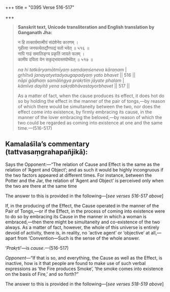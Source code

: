 +++
title = "0395 Verse 516-517"

+++
> **Sanskrit text, Unicode transliteration and English translation by Ganganath Jha:** 
>
> न हि तत्कार्यमात्मीयं संदंशेनेव कारणम् ।  
> गृहीत्वा जनयत्येतद्यौगपद्यं यतो भवेत् ॥ ५१६ ॥  
> नापि गाढं समालिङ्ग्य प्रकृतिं जायते फलम् ।  
> कामीव दयिता येन सकृद्भावस्तयोर्भवेत् ॥ ५१७ ॥ 
>
> *na hi tatkāryamātmīyaṃ saṃdaṃśeneva kāraṇam* \|  
> *gṛhītvā janayatyetadyaugapadyaṃ yato bhavet* \|\| 516 \|\|  
> *nāpi gāḍhaṃ samāliṅgya prakṛtiṃ jāyate phalam* \|  
> *kāmīva dayitā yena sakṛdbhāvastayorbhavet* \|\| 517 \|\| 
>
> As a matter of fact, when the cause produces its effect, it does hot do so by holding the effect in the manner of the pair of tongs,—by reason of which there would be simultaneity between the two, nor does the effect come into existence, by firmly embracing its cause, in the manner of the lover embracing the beloved,—by reason of which the two could be regarded as coming into existence at one and the same time.—(516-517)



## Kamalaśīla’s commentary (tattvasaṃgrahapañjikā):

Says the Opponent:—“The relation of Cause and Effect is the same as the relation of ‘Agent and Object’; and as such it would be highly incongruous if the two factors appeared at different times. For instance, between the Potter and the Jar, the relation of ‘Agent and Object’ is perceived only when the two are there at the same time

The answer to this is provided in the following—[*see verses 516-517 above*]

If, in the producing of the Effect, the Cause operated in the manner of the Pair of Tongs,—or if the Effect, in the process of coming into existence were to do so by embracing its Cause in the manner in which a woman is embraced,—then there might be simultaneity and co-existence of the two always. As a matter of fact, however, the whole of this universe is entirely devoid of activity, there is, in reality, no ‘active agent’ or ‘objective’ at all,—apart from ‘Convention—Such is the sense of the whole answer.

‘*Prakṛti*’—is *cause*.—(516-517)

*Opponent*—“If that is so, and everything, the Cause as well as the Effect, is inactive, how is it that people are found to make use of such verbal expressions as ‘the Fire produces Smoke’, ‘the smoke comes into existence on the basis of Fire,’ and so forth?”

The answer to this is provided in the following—[*see verses 518-519 above*]


